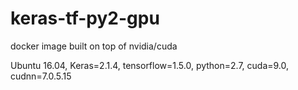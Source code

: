 # keras-tf-py2-gpu
docker image built on top of nvidia/cuda

Ubuntu 16.04, Keras=2.1.4, tensorflow=1.5.0, python=2.7, cuda=9.0, cudnn=7.0.5.15
